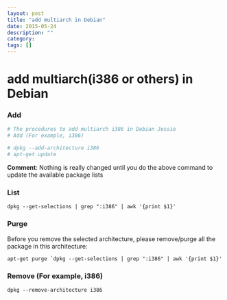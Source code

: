 ```yaml
---
layout: post
title: "add multiarch in Debian"
date: 2015-05-24
description: ""
category: 
tags: []
---
```


# add multiarch(i386 or others) in Debian

### Add
```sh
# The procedures to add multiarch i386 in Debian Jessie
# Add (For example, i386)

# dpkg --add-architecture i386
# apt-get update
```

**Comment**: Nothing is really changed until you do the above command
 to update the available package lists

### List

    dpkg --get-selections | grep ":i386" | awk '{print $1}'

### Purge 
Before you remove the selected architecture, please remove/purge all the package in this architecture:

    apt-get purge `dpkg --get-selections | grep ":i386" | awk '{print $1}'

### Remove (For example, i386)

    dpkg --remove-architecture i386
